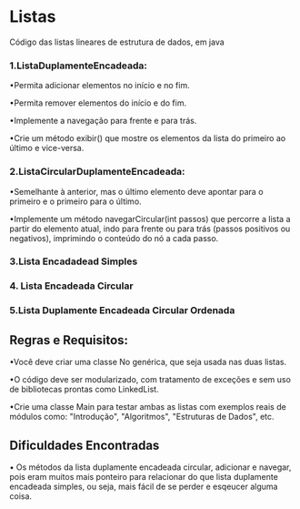 # Listas
Código das listas lineares de estrutura de dados, em java
### 1.ListaDuplamenteEncadeada:

•Permita adicionar elementos no início e no fim.

•Permita remover elementos do início e do fim.

•Implemente a navegação para frente e para trás.

•Crie um método exibir() que mostre os elementos da lista do primeiro ao último e vice-versa.

### 2.ListaCircularDuplamenteEncadeada:

•Semelhante à anterior, mas o último elemento deve apontar para o primeiro e o primeiro para o último.

•Implemente um método navegarCircular(int passos) que percorre a lista a partir do elemento atual, indo para frente ou para trás (passos positivos ou negativos), imprimindo o conteúdo do nó a cada passo.

### 3.Lista Encadadead Simples
### 4. Lista Encadeada Circular
### 5.Lista Duplamente Encadeada Circular Ordenada

## Regras e Requisitos:
•Você deve criar uma classe No<T> genérica, que seja usada nas duas listas.

•O código deve ser modularizado, com tratamento de exceções e sem uso de bibliotecas prontas como LinkedList.

•Crie uma classe Main para testar ambas as listas com exemplos reais de módulos como: "Introdução", "Algoritmos", "Estruturas de Dados", etc.

## Dificuldades Encontradas
• Os métodos da lista duplamente encadeada circular, adicionar e navegar, pois eram muitos mais ponteiro para relacionar do que lista duplamente encadeada simples, ou seja, mais fácil de se perder e esqeucer alguma coisa.
